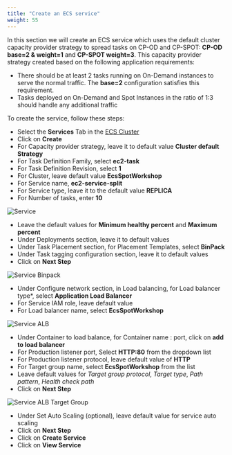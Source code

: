 ```yaml
---
title: "Create an ECS service"
weight: 55
---
```


In this section we will create an ECS service which uses the default cluster capacity provider strategy to spread tasks on CP-OD and CP-SPOT: **CP-OD base=2 & weight=1** and **CP-SPOT weight=3**. This capacity provider strategy created based on the following application requirements:

* There should be at least 2 tasks running on On-Demand instances to serve the normal traffic. The **base=2** configuration satisfies this requirement.
* Tasks deployed on On-Demand and Spot Instances in the ratio of 1:3 should handle any additional traffic

To create the service, follow these steps:

* Select the **Services** Tab in the [ECS Cluster](https://console.aws.amazon.com/ecs/home?#/clusters/EcsSpotWorkshop/services)
* Click on **Create**
* For Capacity provider strategy, leave it to default value **Cluster default Strategy**
* For Task Definition Family, select **ec2-task**
* For Task Definition Revision, select **1**
* For Cluster, leave default value **EcsSpotWorkshop**
* For Service name, **ec2-service-split**
* For Service type, leave it to the default value **REPLICA**
* For Number of tasks, enter **10**

![Service](/images/ecs-spot-capacity-providers/Ser1.png)

* Leave the default values for **Minimum healthy percent** and **Maximum percent**
* Under Deployments section, leave it to default values
* Under Task Placement section, for Placement Templates, select **BinPack**
* Under Task tagging configuration section, leave it to default values
* Click on **Next Step**

![Service Binpack](/images/ecs-spot-capacity-providers/ser2.png)

* Under Configure network section, in Load balancing, for Load balancer type*, select **Application Load Balancer**
* For Service IAM role, leave default value
* For Load balancer name, select **EcsSpotWorkshop**

![Service ALB](/images/ecs-spot-capacity-providers/ecs_service_alb.png)

* Under Container to load balance, for Container name : port, click on **add to load balancer**
* For Production listener port,  Select **HTTP:80** from the dropdown list
* For Production listener protocol, leave default value of **HTTP**
* For Target group name, select **EcsSpotWorkshop** from the list
* Leave default values for *Target group protocol*, *Target type*, *Path pattern*, *Health check path*
* Click on **Next Step**

![Service ALB Target Group](/images/ecs-spot-capacity-providers/ecs_service_alb_listener.png)

* Under Set Auto Scaling (optional), leave default value for service auto scaling
* Click on **Next Step**
* Click on **Create Service**
* Click on **View Service**







